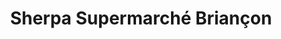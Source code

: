 ---
title: "Sherpa Supermarché Briançon"
url: /briancon/sherpa-supermarche-briancon/
shop: commodité
---